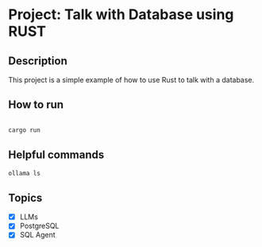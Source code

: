 # Project: Talk with Database using RUST

## Description

This project is a simple example of how to use Rust to talk with a database.

## How to run

```bash

cargo run

```

## Helpful commands

```bash
ollama ls
```

## Topics

- [x] LLMs
- [x] PostgreSQL
- [x] SQL Agent
